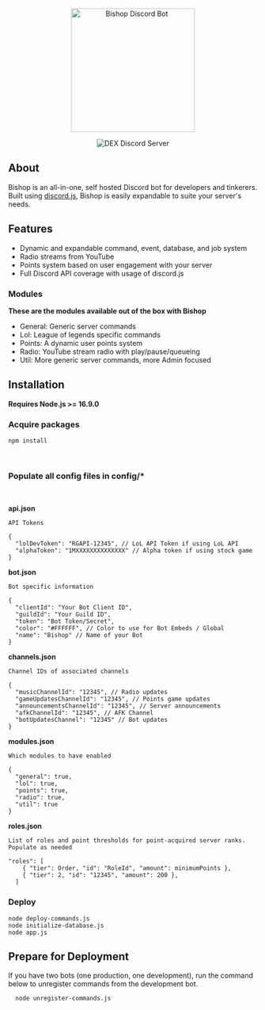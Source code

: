 <div align="center">
	<br />
	<p>
		<img src="https://git.alexriley.me/repo-avatars/12-5bf0c8fdfc11c47e193cd60a18a1a7b7" width="250" alt="Bishop Discord Bot" />
	</p>
	<p>
		<img src="https://img.shields.io/discord/604872185391087629?style=for-the-badge" alt="DEX Discord Server" />
</div>

## About
Bishop is an all-in-one, self hosted Discord bot for developers and tinkerers. Built using <a href="https://discord.js.org/">discord.js</a>, Bishop is easily expandable to suite your server's needs.
## Features
- Dynamic and expandable command, event, database, and job system
- Radio streams from YouTube
- Points system based on user engagement with your server
- Full Discord API coverage with usage of discord.js

### Modules
**These are the modules available out of the box with Bishop**
- General: Generic server commands
- Lol: League of legends specific commands
- Points: A dynamic user points system
- Radio: YouTube stream radio with play/pause/queueing
- Util: More generic server commands, more Admin focused

## Installation
**Requires Node.js >= 16.9.0**

### Acquire packages
```sh-session
npm install
```
<br>

### Populate all config files in config/*
<br>

**api.json**
```
API Tokens

{
  "lolDevToken": "RGAPI-12345", // LoL API Token if using LoL API
  "alphaToken": "1MXXXXXXXXXXXXXX" // Alpha token if using stock game
}
```
**bot.json**
```
Bot specific information

{
  "clientId": "Your Bot Client ID",
  "guildId": "Your Guild ID",
  "token": "Bot Token/Secret",
  "color": "#FFFFFF", // Color to use for Bot Embeds / Global
  "name": "Bishop" // Name of your Bot
}
```
**channels.json**
```
Channel IDs of associated channels

{
  "musicChannelId": "12345", // Radio updates
  "gameUpdatesChannelId": "12345", // Points game updates
  "announcementsChannelId": "12345", // Server announcements
  "afkChannelId": "12345", // AFK Channel
  "botUpdatesChannel": "12345" // Bot updates
}
```
**modules.json**
```
Which modules to have enabled

{
  "general": true,
  "lol": true,
  "points": true,
  "radio": true,
  "util": true
}
```
**roles.json**
```
List of roles and point thresholds for point-acquired server ranks. Populate as needed

"roles": [
    { "tier": Order, "id": "RoleId", "amount": minimumPoints },
    { "tier": 2, "id": "12345", "amount": 200 },
  ]
```
### Deploy
```sh-session
node deploy-commands.js
node initialize-database.js
node app.js
```

## Prepare for Deployment
If you have two bots (one production, one development), run the command below to unregister commands from the development bot.

```bash
  node unregister-commands.js
```
